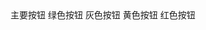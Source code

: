 <!-- Button 按钮 -->
<div style="margin-bottom:20px;">
  <SButton color="blue">主要按钮</SButton>
  <SButton color="green">绿色按钮</SButton>
  <SButton color="gray">灰色按钮</SButton>
  <SButton color="yellow">黄色按钮</SButton>
  <SButton color="red">红色按钮</SButton>
</div>